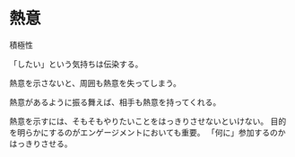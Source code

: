 # 熱意

積極性

「したい」という気持ちは伝染する。

熱意を示さないと、周囲も熱意を失ってしまう。

熱意があるように振る舞えば、相手も熱意を持ってくれる。

熱意を示すには、そもそもやりたいことをはっきりさせないといけない。
目的を明らかにするのがエンゲージメントにおいても重要。
「何に」参加するのかはっきりさせる。
